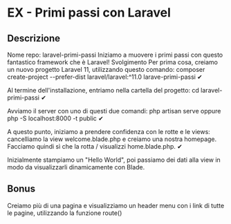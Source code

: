 # EX - Primi passi con Laravel
## Descrizione
Nome repo: laravel-primi-passi
Iniziamo a muovere i primi passi con questo fantastico framework che è Laravel!
Svolgimento
Per prima cosa, creiamo un nuovo progetto Laravel 11, utilizzando questo comando:
composer create-project --prefer-dist laravel/laravel:^11.0 larave-primi-passi ✔

Al termine dell'installazione, entriamo nella cartella del progetto:
cd laravel-primi-passi ✔

Avviamo il server con uno di questi due comandi:
php artisan serve oppure php -S localhost:8000 -t public ✔

A questo punto, iniziamo a prendere confidenza con le rotte e le views: cancelliamo la view welcome.blade.php e creiamo una nostra homepage. Facciamo quindi sì che la rotta / visualizzi home.blade.php. ✔

Inizialmente stampiamo un "Hello World", poi passiamo dei dati alla view in modo da visualizzarli dinamicamente con Blade.

## Bonus 
Creiamo più di una pagina e visualizziamo un header menu con i link di tutte le pagine, utilizzando la funzione route()